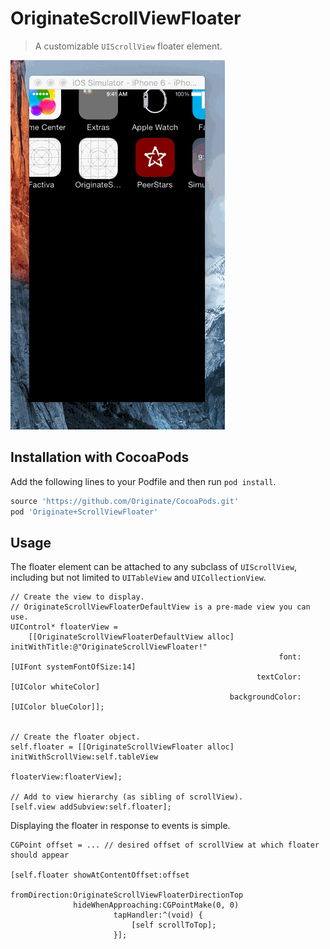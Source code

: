 # OriginateScrollViewFloater

> A customizable `UIScrollView` floater element.


![](demo.gif)


## Installation with CocoaPods

Add the following lines to your Podfile and then run `pod install`.

```ruby
source 'https://github.com/Originate/CocoaPods.git'
pod 'Originate+ScrollViewFloater'
```


## Usage

The floater element can be attached to any subclass of `UIScrollView`, including but not limited to `UITableView` and `UICollectionView`.


```objc
// Create the view to display.
// OriginateScrollViewFloaterDefaultView is a pre-made view you can use.
UIControl* floaterView =
    [[OriginateScrollViewFloaterDefaultView alloc] initWithTitle:@"OriginateScrollViewFloater!"
                                                            font:[UIFont systemFontOfSize:14]
                                                       textColor:[UIColor whiteColor]
                                                 backgroundColor:[UIColor blueColor]];


// Create the floater object.
self.floater = [[OriginateScrollViewFloater alloc] initWithScrollView:self.tableView
                                                          floaterView:floaterView];

// Add to view hierarchy (as sibling of scrollView).
[self.view addSubview:self.floater];
```


Displaying the floater in response to events is simple.

```objc
CGPoint offset = ... // desired offset of scrollView at which floater should appear

[self.floater showAtContentOffset:offset
                    fromDirection:OriginateScrollViewFloaterDirectionTop
              hideWhenApproaching:CGPointMake(0, 0)
                       tapHandler:^(void) {
                           [self scrollToTop];
                       }];
```
